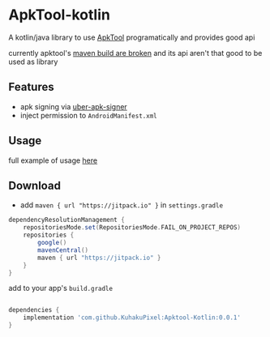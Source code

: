 # ApkTool-kotlin

A kotlin/java library to use [ApkTool](https://github.com/iBotPeaches/Apktool)
programatically and provides good api

currently apktool's [maven build are broken](https://github.com/iBotPeaches/Apktool/issues/1142) and its api aren't that good to be used
as library

## Features
- apk signing via [uber-apk-signer](https://github.com/patrickfav/uber-apk-signer)
- inject permission to `AndroidManifest.xml`


## Usage

full example of usage [here](./apktool-kotlin/src/main/kotlin/apktool/kotlin/app/App.kt)

## Download 

- add `maven { url "https://jitpack.io" }` in `settings.gradle`

```groovy
dependencyResolutionManagement {
    repositoriesMode.set(RepositoriesMode.FAIL_ON_PROJECT_REPOS)
    repositories {
        google()
        mavenCentral()
        maven { url "https://jitpack.io" }
    }
}

```
add to your app's `build.gradle`
```groovy

dependencies {
    implementation 'com.github.KuhakuPixel:Apktool-Kotlin:0.0.1'
}
```
